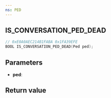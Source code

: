 ```yaml
---
ns: PED
---
```

## IS_CONVERSATION_PED_DEAD

```c
// 0xE0A0AEC214B1FABA 0x1FA39EFE
BOOL IS_CONVERSATION_PED_DEAD(Ped ped);
```


## Parameters
* **ped**: 

## Return value
